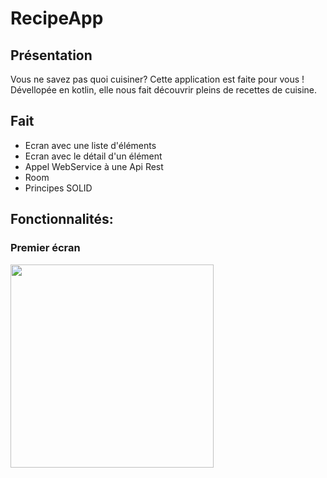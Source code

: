 # RecipeApp

**Présentation**
--
Vous ne savez pas quoi cuisiner? Cette application est faite pour vous ! 
Dévellopée en kotlin, elle nous fait découvrir pleins de recettes de cuisine.

**Fait**
--
- Ecran avec une liste d'éléments
- Ecran avec le détail d'un élément
- Appel WebService à une Api Rest
- Room
- Principes SOLID

## Fonctionnalités: 

### Premier écran 
<img src="\img_readme/1.jpeg" width= 325>

